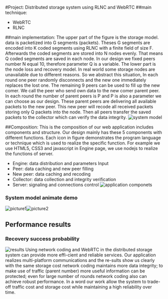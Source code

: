 #Project: Distributed storage system using RLNC and WebRTC
##main technique:
* WebRTC
* RLNC

##main implementation:
The upper part of the figure is the storage model. data is packetized into G segments (packets). Theses G segments are encoded into K coded segments using RLNC with a finite field of size F. Afterwards the coded segments are stored into N nodes evenly. That means Q coded segments are saved in each node. In our design we fixed peers number N equal 10, therefore parameter Q is a variable.
The lower part is the node loss and recovery model. In real world some storage nodes are unavailable due to different reasons. So we abstract this situation, In each round one peer randomly disconnects and the new one immediately replaces the lost one. The remaining 9 peers can be used to fill up the new comer. We call the peer who send own data to the new comer parent peer. In each round the number of parent peers is P and P is also a parameter we can choose as our design. These parent peers are delivering all available packets to the new peer. This new peer will recode all received packets storing only Q packets into the node. Then all peers transfer the saved packets to the collector which can verify the data integrity.
![system model](http://7xorjs.com1.z0.glb.clouddn.com/model.jpg)

##Composition:
This is the composition of our web application includes components and structure. Our design mainly has these 5 components with different functions. Each icon in figure demonstrates the program language or technique which is used to realize the specific function. For example we use HTML5, CSS3 and javascript in Engine page, we use nodejs to realize the functions of server.
* Engine: data distribution and parameters Input 
* Peer: data caching and new peer filling
* New peer: data caching and recoding 
* Collector: data collection and integrity verification 
* Server: signaling and connections control
![application componets](http://7xorjs.com1.z0.glb.clouddn.com/composition.jpg)

### System model animate demo
![picture1](http://7xorjs.com1.z0.glb.clouddn.com/屏幕快照%202015-12-16%20下午12.20.56.png)![picture2](http://7xorjs.com1.z0.glb.clouddn.com/屏幕快照%202015-12-16%20下午12.21.24.png)

## Performance results
### Recovery success probability
![results](http://7xorjs.com1.z0.glb.clouddn.com/performance.jpg) 
Using network coding and WebRTC in the distributed storage system can provide more effi-cient and reliable services. Our application realizes multi-platform communications and the re-sults show us clearly with the same storage cost network coding maintains more data integrity; to make use of traffic (parent number) more useful information can be protected; even for large number of rounds network coding also can achieve robust performance. In a word our work allow the system to trade-off traffic cost and storage cost while maintaining a high reliability over time.

